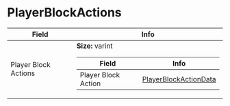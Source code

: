 # PlayerBlockActions

<table><thead><tr><th>Field</th><th>Info</th></tr></thead><tbody>
<tr><td>Player Block Actions</td><td><b>Size:</b> varint
  <table><thead><tr><th>Field</th><th>Info</th></tr></thead><tbody>
  <tr><td>Player Block Action</td><td><a href="../types/PlayerBlockActionData.md">PlayerBlockActionData</a></td></tr>
  </tbody></table></td></tr>
</tbody></table>